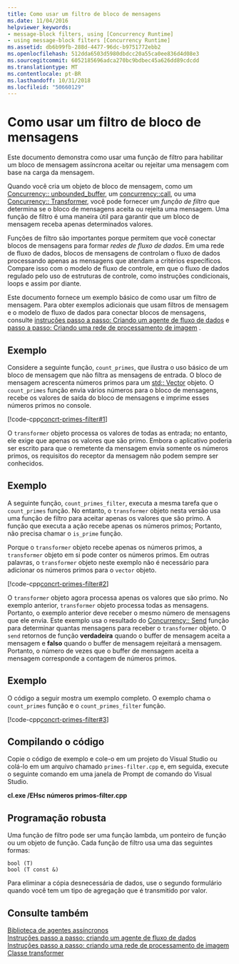 ```yaml
---
title: Como usar um filtro de bloco de mensagens
ms.date: 11/04/2016
helpviewer_keywords:
- message-block filters, using [Concurrency Runtime]
- using message-block filters [Concurrency Runtime]
ms.assetid: db6b99fb-288d-4477-96dc-b9751772ebb2
ms.openlocfilehash: 512dda6503d5980dbdcc20a55ca0ee836d4d08e3
ms.sourcegitcommit: 6052185696adca270bc9bdbec45a626dd89cdcdd
ms.translationtype: MT
ms.contentlocale: pt-BR
ms.lasthandoff: 10/31/2018
ms.locfileid: "50660129"
---
```

# <a name="how-to-use-a-message-block-filter"></a>Como usar um filtro de bloco de mensagens

Este documento demonstra como usar uma função de filtro para habilitar um bloco de mensagem assíncrona aceitar ou rejeitar uma mensagem com base na carga da mensagem.

Quando você cria um objeto de bloco de mensagem, como um [Concurrency:: unbounded_buffer](reference/unbounded-buffer-class.md), um [concurrency::call](../../parallel/concrt/reference/call-class.md), ou uma [Concurrency:: Transformer](../../parallel/concrt/reference/transformer-class.md), você pode fornecer um *função de filtro* que determina se o bloco de mensagens aceita ou rejeita uma mensagem. Uma função de filtro é uma maneira útil para garantir que um bloco de mensagem receba apenas determinados valores.

Funções de filtro são importantes porque permitem que você conectar blocos de mensagens para formar *redes de fluxo de dados*. Em uma rede de fluxo de dados, blocos de mensagens de controlam o fluxo de dados processando apenas as mensagens que atendam a critérios específicos. Compare isso com o modelo de fluxo de controle, em que o fluxo de dados regulado pelo uso de estruturas de controle, como instruções condicionais, loops e assim por diante.

Este documento fornece um exemplo básico de como usar um filtro de mensagem. Para obter exemplos adicionais que usam filtros de mensagem e o modelo de fluxo de dados para conectar blocos de mensagens, consulte [instruções passo a passo: Criando um agente de fluxo de dados](../../parallel/concrt/walkthrough-creating-a-dataflow-agent.md) e [passo a passo: Criando uma rede de processamento de imagem](../../parallel/concrt/walkthrough-creating-an-image-processing-network.md) .

## <a name="example"></a>Exemplo

Considere a seguinte função, `count_primes`, que ilustra o uso básico de um bloco de mensagem que não filtra as mensagens de entrada. O bloco de mensagem acrescenta números primos para um [std:: Vector](../../standard-library/vector-class.md) objeto. O `count_primes` função envia vários números para o bloco de mensagens, recebe os valores de saída do bloco de mensagens e imprime esses números primos no console.

[!code-cpp[concrt-primes-filter#1](../../parallel/concrt/codesnippet/cpp/how-to-use-a-message-block-filter_1.cpp)]

O `transformer` objeto processa os valores de todas as entrada; no entanto, ele exige que apenas os valores que são primo. Embora o aplicativo poderia ser escrito para que o remetente da mensagem envia somente os números primos, os requisitos do receptor da mensagem não podem sempre ser conhecidos.

## <a name="example"></a>Exemplo

A seguinte função, `count_primes_filter`, executa a mesma tarefa que o `count_primes` função. No entanto, o `transformer` objeto nesta versão usa uma função de filtro para aceitar apenas os valores que são primo. A função que executa a ação recebe apenas os números primos; Portanto, não precisa chamar o `is_prime` função.

Porque o `transformer` objeto recebe apenas os números primos, a `transformer` objeto em si pode conter os números primos. Em outras palavras, o `transformer` objeto neste exemplo não é necessário para adicionar os números primos para o `vector` objeto.

[!code-cpp[concrt-primes-filter#2](../../parallel/concrt/codesnippet/cpp/how-to-use-a-message-block-filter_2.cpp)]

O `transformer` objeto agora processa apenas os valores que são primo. No exemplo anterior, `transformer` objeto processa todas as mensagens. Portanto, o exemplo anterior deve receber o mesmo número de mensagens que ele envia. Este exemplo usa o resultado do [Concurrency:: Send](reference/concurrency-namespace-functions.md#send) função para determinar quantas mensagens para receber o `transformer` objeto. O `send` retornos de função **verdadeira** quando o buffer de mensagem aceita a mensagem e **falso** quando o buffer de mensagem rejeitará a mensagem. Portanto, o número de vezes que o buffer de mensagem aceita a mensagem corresponde a contagem de números primos.

## <a name="example"></a>Exemplo

O código a seguir mostra um exemplo completo. O exemplo chama o `count_primes` função e o `count_primes_filter` função.

[!code-cpp[concrt-primes-filter#3](../../parallel/concrt/codesnippet/cpp/how-to-use-a-message-block-filter_3.cpp)]

## <a name="compiling-the-code"></a>Compilando o código

Copie o código de exemplo e cole-o em um projeto do Visual Studio ou colá-lo em um arquivo chamado `primes-filter.cpp` e, em seguida, execute o seguinte comando em uma janela de Prompt de comando do Visual Studio.

**cl.exe /EHsc números primos-filter.cpp**

## <a name="robust-programming"></a>Programação robusta

Uma função de filtro pode ser uma função lambda, um ponteiro de função ou um objeto de função. Cada função de filtro usa uma das seguintes formas:

```Output
bool (T)
bool (T const &)
```

Para eliminar a cópia desnecessária de dados, use o segundo formulário quando você tem um tipo de agregação que é transmitido por valor.

## <a name="see-also"></a>Consulte também

[Biblioteca de agentes assíncronos](../../parallel/concrt/asynchronous-agents-library.md)<br/>
[Instruções passo a passo: criando um agente de fluxo de dados](../../parallel/concrt/walkthrough-creating-a-dataflow-agent.md)<br/>
[Instruções passo a passo: criando uma rede de processamento de imagem](../../parallel/concrt/walkthrough-creating-an-image-processing-network.md)<br/>
[Classe transformer](../../parallel/concrt/reference/transformer-class.md)
